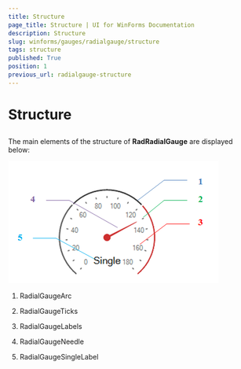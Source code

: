 ```yaml
---
title: Structure
page_title: Structure | UI for WinForms Documentation
description: Structure
slug: winforms/gauges/radialgauge/structure
tags: structure
published: True
position: 1
previous_url: radialgauge-structure
---
```


# Structure

## 

The main elements of the structure of __RadRadialGauge__ are displayed below:

![radialgauge-structure 001](images/radialgauge-structure001.png)

1. RadialGaugeArc

1. RadialGaugeTicks

1. RadialGaugeLabels

1. RadialGaugeNeedle

1. RadialGaugeSingleLabel
